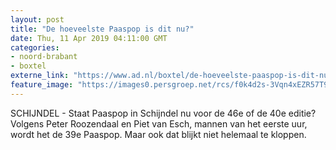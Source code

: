 ```yaml
---
layout: post
title: "De hoeveelste Paaspop is dit nu?"
date: Thu, 11 Apr 2019 04:11:00 GMT
categories: 
- noord-brabant 
- boxtel 
externe_link: "https://www.ad.nl/boxtel/de-hoeveelste-paaspop-is-dit-nu~a52d3021/"
feature_image: "https://images0.persgroep.net/rcs/f0k4d2s-3Vqn4xEZR57T9x86G_c/diocontent/145237438/_fitwidth/400/?appId=21791a8992982cd8da851550a453bd7f&quality=0.7"
---
```


SCHIJNDEL - Staat Paaspop in Schijndel nu voor de 46e of de 40e editie? Volgens Peter Roozendaal en Piet van Esch,  mannen van het eerste uur, wordt het de 39e Paaspop.  Maar ook dat blijkt niet helemaal te kloppen.
